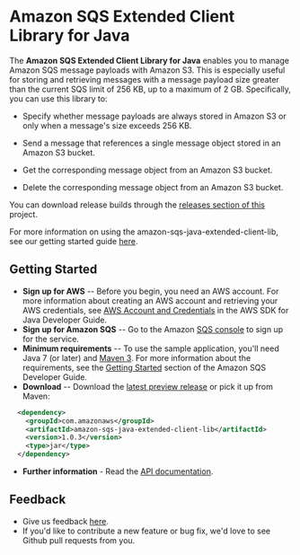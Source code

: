 Amazon SQS Extended Client Library for Java
===========================================
The **Amazon SQS Extended Client Library for Java** enables you to manage Amazon SQS message payloads with Amazon S3. This is especially useful for storing and retrieving messages with a message payload size greater than the current SQS limit of 256 KB, up to a maximum of 2 GB. Specifically, you can use this library to:

* Specify whether message payloads are always stored in Amazon S3 or only when a message's size exceeds 256 KB.

* Send a message that references a single message object stored in an Amazon S3 bucket.

* Get the corresponding message object from an Amazon S3 bucket.

* Delete the corresponding message object from an Amazon S3 bucket.

You can download release builds through the [releases section of this](https://github.com/awslabs/amazon-sqs-java-extended-client-lib) project.

For more information on using the amazon-sqs-java-extended-client-lib, see our getting started guide [here](http://docs.aws.amazon.com/AWSSimpleQueueService/latest/SQSDeveloperGuide/s3-messages.html).

## Getting Started

* **Sign up for AWS** -- Before you begin, you need an AWS account. For more information about creating an AWS account and retrieving your AWS credentials, see [AWS Account and Credentials](http://docs.aws.amazon.com/AWSSdkDocsJava/latest/DeveloperGuide/java-dg-setup.html) in the AWS SDK for Java Developer Guide.
* **Sign up for Amazon SQS** -- Go to the Amazon [SQS console](https://console.aws.amazon.com/sqs/home?region=us-east-1) to sign up for the service.
* **Minimum requirements** -- To use the sample application, you'll need Java 7 (or later) and [Maven 3](http://maven.apache.org/). For more information about the requirements, see the [Getting Started](http://docs.aws.amazon.com/AWSSimpleQueueService/latest/SQSDeveloperGuide/s3-messages.html) section of the Amazon SQS Developer Guide.
* **Download** -- Download the [latest preview release](https://github.com/awslabs/amazon-sqs-java-extended-client-lib/releases) or pick it up from Maven:
```xml
  <dependency>
    <groupId>com.amazonaws</groupId>
    <artifactId>amazon-sqs-java-extended-client-lib</artifactId>
    <version>1.0.3</version>
    <type>jar</type>
  </dependency>
```
* **Further information** - Read the [API documentation](http://aws.amazon.com/documentation/sqs/).

## Feedback
* Give us feedback [here](https://github.com/awslabs/amazon-sqs-java-extended-client-lib/issues).
* If you'd like to contribute a new feature or bug fix, we'd love to see Github pull requests from you.

